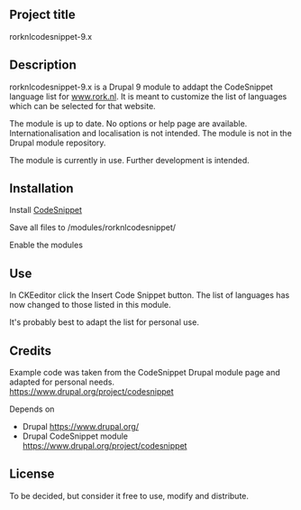 ## Project title

rorknlcodesnippet-9.x

## Description

rorknlcodesnippet-9.x is a Drupal 9 module to addapt the CodeSnippet language list for www.rork.nl. It is meant to customize the list of languages which can be selected for that website.

The module is up to date. No options or help page are available. Internationalisation and localisation is not intended. The module is not in the Drupal module repository.

The module is currently in use. Further development is intended.

## Installation

Install [CodeSnippet](https://www.drupal.org/project/codesnippet)

Save all files to /modules/rorknlcodesnippet/

Enable the modules

## Use

In CKEeditor click the Insert Code Snippet button. The list of languages has now changed to those listed in this module.

It's probably best to adapt the list for personal use.

## Credits

Example code was taken from the CodeSnippet Drupal module page and adapted for personal needs.  
<https://www.drupal.org/project/codesnippet>

Depends on

- Drupal <https://www.drupal.org/>
- Drupal CodeSnippet module <https://www.drupal.org/project/codesnippet>

## License

To be decided, but consider it free to use, modify and distribute.
